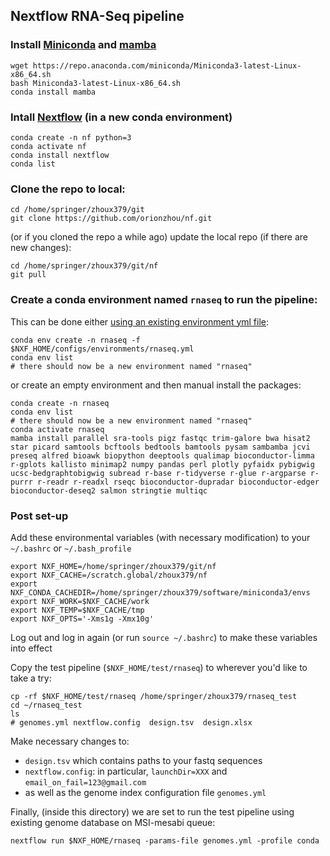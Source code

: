 ## Nextflow RNA-Seq pipeline

### Install [Miniconda](https://docs.conda.io/en/latest/miniconda.html) and [mamba](https://github.com/mamba-org/mamba)

    wget https://repo.anaconda.com/miniconda/Miniconda3-latest-Linux-x86_64.sh
    bash Miniconda3-latest-Linux-x86_64.sh
    conda install mamba

### Intall [Nextflow](https://github.com/nextflow-io/nextflow) (in a new conda environment)

    conda create -n nf python=3
    conda activate nf
    conda install nextflow
    conda list

### Clone the repo to local:

    cd /home/springer/zhoux379/git
    git clone https://github.com/orionzhou/nf.git

(or if you cloned the repo a while ago) update the local repo (if there are new changes):

    cd /home/springer/zhoux379/git/nf
    git pull

### Create a conda environment named `rnaseq` to run the pipeline:
This can be done either [using an existing environment yml file](https://docs.conda.io/projects/conda/en/latest/user-guide/tasks/manage-environments.html#creating-an-environment-from-an-environment-yml-file):

    conda env create -n rnaseq -f $NXF_HOME/configs/environments/rnaseq.yml
    conda env list
    # there should now be a new environment named "rnaseq"

or create an empty environment and then manual install the packages:

    conda create -n rnaseq
    conda env list
    # there should now be a new environment named "rnaseq"
    conda activate rnaseq
    mamba install parallel sra-tools pigz fastqc trim-galore bwa hisat2 star picard samtools bcftools bedtools bamtools pysam sambamba jcvi preseq alfred bioawk biopython deeptools qualimap bioconductor-limma r-gplots kallisto minimap2 numpy pandas perl plotly pyfaidx pybigwig ucsc-bedgraphtobigwig subread r-base r-tidyverse r-glue r-argparse r-purrr r-readr r-readxl rseqc bioconductor-dupradar bioconductor-edger bioconductor-deseq2 salmon stringtie multiqc

### Post set-up
Add these environmental variables (with necessary modification) to your `~/.bashrc` or `~/.bash_profile`

    export NXF_HOME=/home/springer/zhoux379/git/nf
    export NXF_CACHE=/scratch.global/zhoux379/nf
    export NXF_CONDA_CACHEDIR=/home/springer/zhoux379/software/miniconda3/envs
    export NXF_WORK=$NXF_CACHE/work
    export NXF_TEMP=$NXF_CACHE/tmp
    export NXF_OPTS='-Xms1g -Xmx10g'

Log out and log in again (or run `source ~/.bashrc`) to make these variables into effect

Copy the test pipeline (`$NXF_HOME/test/rnaseq`) to wherever you'd like to take a try:

    cp -rf $NXF_HOME/test/rnaseq /home/springer/zhoux379/rnaseq_test
    cd ~/rnaseq_test
    ls
    # genomes.yml nextflow.config  design.tsv  design.xlsx

Make necessary changes to:
- `design.tsv` which contains paths to your fastq sequences
- `nextflow.config`: in particular, `launchDir=XXX` and `email_on_fail=123@gmail.com`
- as well as the genome index configuration file `genomes.yml`

Finally, (inside this directory) we are set to run the test pipeline using existing genome database on MSI-mesabi queue:

    nextflow run $NXF_HOME/rnaseq -params-file genomes.yml -profile conda
